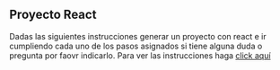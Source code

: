 ## Proyecto React 

Dadas las siguientes instrucciones generar un proyecto con react e ir cumpliendo cada uno de los pasos asignados si tiene alguna duda o pregunta por faovr indicarlo. Para ver las instrucciones haga [click aquí](instructions.es.md)